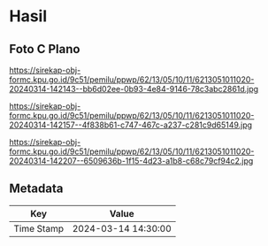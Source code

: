 # Hasil

## Foto C Plano

https://sirekap-obj-formc.kpu.go.id/9c51/pemilu/ppwp/62/13/05/10/11/6213051011020-20240314-142143--bb6d02ee-0b93-4e84-9146-78c3abc2861d.jpg

https://sirekap-obj-formc.kpu.go.id/9c51/pemilu/ppwp/62/13/05/10/11/6213051011020-20240314-142157--4f838b61-c747-467c-a237-c281c9d65149.jpg

https://sirekap-obj-formc.kpu.go.id/9c51/pemilu/ppwp/62/13/05/10/11/6213051011020-20240314-142207--6509636b-1f15-4d23-a1b8-c68c79cf94c2.jpg


## Metadata

| Key        | Value               |
| ---------- | ------------------- |
| Time Stamp | 2024-03-14 14:30:00 |



